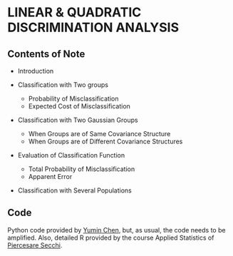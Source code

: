 # LINEAR & QUADRATIC DISCRIMINATION ANALYSIS

## Contents of Note

+ Introduction

+ Classification with Two groups
  + Probability of Misclassification
  + Expected Cost of Misclassification

+ Classification with Two Gaussian Groups
  + When Groups are of Same Covariance Structure
  + When Groups are of Different Covariance Structures

+ Evaluation of Classification Function
  + Total Probability of Misclassification
  + Apparent Error

+ Classification with Several Populations

## Code

Python code provided by [Yumin Chen](https://github.com/Interesting6), but, as usual, the code needs to be amplified. Also, detailed R provided by the course Applied Statistics of [Piercesare Secchi](https://scholar.google.it/citations?user=hlmcCBwAAAAJ&hl=en).